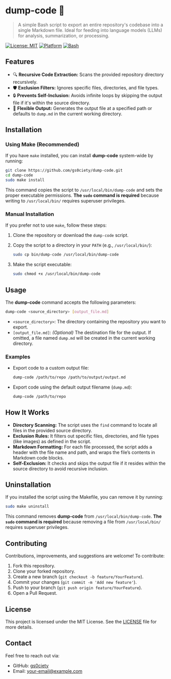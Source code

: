 # dump-code 📝

> A simple Bash script to export an entire repository's codebase into a single Markdown file. Ideal for feeding into language models (LLMs) for analysis, summarization, or processing.

[![License: MIT](https://img.shields.io/badge/License-MIT-yellow.svg)](https://opensource.org/licenses/MIT)
[![Platform](https://img.shields.io/badge/platform-Linux%20%7C%20macOS-blue)](https://shields.io/)
[![Bash](https://img.shields.io/badge/Bash-%3E%3D%204.0-green)](https://www.gnu.org/software/bash/)

## Features

- 🔍 **Recursive Code Extraction:** Scans the provided repository directory recursively.
- 🛡️ **Exclusion Filters:** Ignores specific files, directories, and file types.
- 🔒 **Prevents Self-Inclusion:** Avoids infinite loops by skipping the output file if it's within the source directory.
- 📄 **Flexible Output:** Generates the output file at a specified path or defaults to `dump.md` in the current working directory.

## Installation

### Using Make (Recommended)
If you have `make` installed, you can install **dump-code** system-wide by running:

```bash
git clone https://github.com/gs0ciety/dump-code.git
cd dump-code
sudo make install
```

This command copies the script to `/usr/local/bin/dump-code` and sets the proper executable permissions. **The `sudo` command is required** because writing to `/usr/local/bin/` requires superuser privileges.

### Manual Installation
If you prefer not to use `make`, follow these steps:

1. Clone the repository or download the `dump-code` script.
2. Copy the script to a directory in your `PATH` (e.g., `/usr/local/bin/`):

   ```bash
   sudo cp bin/dump-code /usr/local/bin/dump-code
   ```

3. Make the script executable:

   ```bash
   sudo chmod +x /usr/local/bin/dump-code
   ```

## Usage

The **dump-code** command accepts the following parameters:

```bash
dump-code <source_directory> [output_file.md]
```

- `<source_directory>`: The directory containing the repository you want to export.
- `[output_file.md]`: *(Optional)* The destination file for the output. If omitted, a file named `dump.md` will be created in the current working directory.

### Examples

- Export code to a custom output file:

  ```bash
  dump-code /path/to/repo /path/to/output/output.md
  ```

- Export code using the default output filename (`dump.md`):

  ```bash
  dump-code /path/to/repo
  ```

## How It Works

- **Directory Scanning:** The script uses the `find` command to locate all files in the provided source directory.
- **Exclusion Rules:** It filters out specific files, directories, and file types (like images) as defined in the script.
- **Markdown Formatting:** For each file processed, the script adds a header with the file name and path, and wraps the file’s contents in Markdown code blocks.
- **Self-Exclusion:** It checks and skips the output file if it resides within the source directory to avoid recursive inclusion.

## Uninstallation

If you installed the script using the Makefile, you can remove it by running:

```bash
sudo make uninstall
```

This command removes **dump-code** from `/usr/local/bin/dump-code`. **The `sudo` command is required** because removing a file from `/usr/local/bin/` requires superuser privileges.

## Contributing

Contributions, improvements, and suggestions are welcome! To contribute:

1. Fork this repository.
2. Clone your forked repository.
3. Create a new branch (`git checkout -b feature/YourFeature`).
4. Commit your changes (`git commit -m 'Add new feature'`).
5. Push to your branch (`git push origin feature/YourFeature`).
6. Open a Pull Request.

## License

This project is licensed under the MIT License. See the [LICENSE](LICENSE) file for more details.

## Contact

Feel free to reach out via:

- GitHub: [gs0ciety](https://github.com/gs0ciety)
- Email: your-email@example.com
